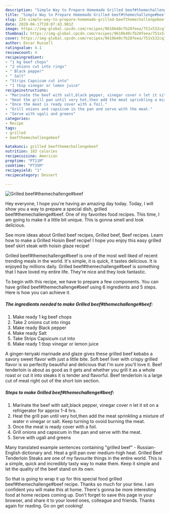 ```yaml
---
description: "Simple Way to Prepare Homemade Grilled beef#themechallenge#beef"
title: "Simple Way to Prepare Homemade Grilled beef#themechallenge#beef"
slug: 224-simple-way-to-prepare-homemade-grilled-beefthemechallengebeef
date: 2020-06-17T20:07:43.981Z
image: https://img-global.cpcdn.com/recipes/9610b40cfb28feea/751x532cq70/grilled-beefthemechallengebeef-recipe-main-photo.jpg
thumbnail: https://img-global.cpcdn.com/recipes/9610b40cfb28feea/751x532cq70/grilled-beefthemechallengebeef-recipe-main-photo.jpg
cover: https://img-global.cpcdn.com/recipes/9610b40cfb28feea/751x532cq70/grilled-beefthemechallengebeef-recipe-main-photo.jpg
author: Oscar Russell
ratingvalue: 4.1
reviewcount: 4
recipeingredient:
- "1 kg beef chops"
- "2 onions cut into rings"
- " Black pepper"
- " Salt"
- "Strips Capsicum cut into"
- "1 tbsp vinegar or lemon juice"
recipeinstructions:
- "Marinate the beef with salt,black pepper, vinegar cover n let it sit on a refrigerator for approx 1-4 hrs."
- "Heat the grill pan until very hot,then add the meat sprinkling a mixture of water n vinegar or salt. Keep turning to ovoid burning the meat."
- "Once the meat is ready cover with a foil."
- "Grill onions and capsicum in the pan and serve with the meat."
- "Serve with ugali and greens"
categories:
- Recipe
tags:
- grilled
- beefthemechallengebeef

katakunci: grilled beefthemechallengebeef 
nutrition: 183 calories
recipecuisine: American
preptime: "PT11M"
cooktime: "PT35M"
recipeyield: "1"
recipecategory: Dessert

---
```



![Grilled beef#themechallenge#beef](https://img-global.cpcdn.com/recipes/9610b40cfb28feea/751x532cq70/grilled-beefthemechallengebeef-recipe-main-photo.jpg)

Hey everyone, I hope you're having an amazing day today. Today, I will show you a way to prepare a special dish, grilled beef#themechallenge#beef. One of my favorites food recipes. This time, I am going to make it a little bit unique. This is gonna smell and look delicious.

See more ideas about Grilled beef recipes, Grilled beef, Beef recipes. Learn how to make a Grilled Hoisin Beef recipe! I hope you enjoy this easy grilled beef skirt steak with hoisin glaze recipe!

Grilled beef#themechallenge#beef is one of the most well liked of recent trending meals in the world. It's simple, it is quick, it tastes delicious. It is enjoyed by millions daily. Grilled beef#themechallenge#beef is something that I have loved my entire life. They're nice and they look fantastic.


To begin with this recipe, we have to prepare a few components. You can have grilled beef#themechallenge#beef using 6 ingredients and 5 steps. Here is how you can achieve it.

<!--inarticleads1-->

##### The ingredients needed to make Grilled beef#themechallenge#beef:

1. Make ready 1 kg beef chops
1. Take 2 onions cut into rings
1. Make ready  Black pepper
1. Make ready  Salt
1. Take Strips Capsicum cut into
1. Make ready 1 tbsp vinegar or lemon juice


A ginger-teriyaki marinade and glaze gives these grilled beef kebabs a savory sweet flavor with just a little bite. Soft beef liver with crispy grilled flavor is so perfectly beautiful and delicious that I&#39;m sure you&#39;ll love it. Beef tenderloin is about as good as it gets and whether you grill it as a whole roast or cut it into steaks it is tender and flavorful. Beef tenderloin is a large cut of meat right out of the short loin section. 

<!--inarticleads2-->

##### Steps to make Grilled beef#themechallenge#beef:

1. Marinate the beef with salt,black pepper, vinegar cover n let it sit on a refrigerator for approx 1-4 hrs.
1. Heat the grill pan until very hot,then add the meat sprinkling a mixture of water n vinegar or salt. Keep turning to ovoid burning the meat.
1. Once the meat is ready cover with a foil.
1. Grill onions and capsicum in the pan and serve with the meat.
1. Serve with ugali and greens


Many translated example sentences containing &#34;grilled beef&#34; - Russian-English dictionary and. Heat a grill pan over medium-high heat. Grilled Beef Tenderloin Steaks are one of my favourite things in the entire world. This is a simple, quick and incredibly tasty way to make them. Keep it simple and let the quality of the beef stand on its own. 

So that is going to wrap it up for this special food grilled beef#themechallenge#beef recipe. Thanks so much for your time. I am confident you will make this at home. There's gonna be more interesting food at home recipes coming up. Don't forget to save this page in your browser, and share it to your loved ones, colleague and friends. Thanks again for reading. Go on get cooking!
